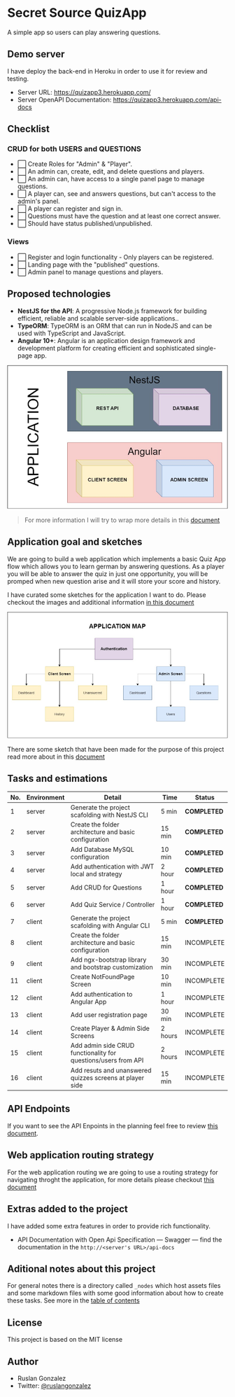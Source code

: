 # Secret Source QuizApp

A simple app so users can play answering questions.

## Demo server

I have deploy the back-end in Heroku in order to use it for review and testing.

* Server URL: https://quizapp3.herokuapp.com/
* Server OpenAPI Documentation: https://quizapp3.herokuapp.com/api-docs

## Checklist

### CRUD for both USERS and QUESTIONS
- ⬜ Create Roles for "Admin" & "Player".
- ⬜ An admin can, create, edit, and delete questions and players.
- ⬜ An admin can, have access to a single panel page to manage questions.
- ⬜ A player can, see and answers questions, but can't access to the admin's panel.
- ⬜ A player can register and sign in.
- ⬜ Questions must have the question and at least one correct answer.
- ⬜ Should have status published/unpublished.
  
### Views

- ⬜ Register and login functionality - Only players can be registered.
- ⬜ Landing page with the "published" questions.
- ⬜ Admin panel to manage questions and players.

## Proposed technologies

- **NestJS for the API**: A progressive Node.js framework for building efficient, reliable and scalable server-side applications..
- **TypeORM**: TypeORM is an ORM that can run in NodeJS and can be used with TypeScript and JavaScript.
- **Angular 10+**: Angular is an application design framework and development platform for creating efficient and sophisticated single-page app.

![tech slide](_notes/assets/images/SecretSourceQuizAppTechnologies.jpg)

> For more information I will try to wrap more details in this [document](_notes/technologies.md)

## Application goal and sketches

We are going to build a web application which implements a basic Quiz App flow which allows you to learn german by answering questions. As a player you will be able to answer the quiz in just one opportunity, you will be promped when new question arise and it will store your score and history.

I have curated some sketches for the application I want to do. Please checkout the images and additional information [in this document](_notes/sketch.md)

![APPLICATION MAP](_notes/assets/images/SecretSourceQuizAppApplicationMap.jpg)

There are some sketch that have been made for the purpose of this project read more about in this [document](_notes/sketch.md)

## Tasks and estimations

|No.   |Environment   |Detail   |Time   |Status   |
|---|---|---|---|---|
|1   |server   |Generate the project scafolding with NestJS CLI   |5 min   |**COMPLETED**   |
|2   |server   |Create the folder architecture and basic configuration   |15 min   |**COMPLETED**   |
|3   |server   |Add Database MySQL configuration   |10 min   |**COMPLETED**   |
|4   |server   |Add authentication with JWT local and strategy  |2 hour   |**COMPLETED**   |
|5   |server   |Add CRUD for Questions  |1 hour   |**COMPLETED**   |
|6   |server   |Add Quiz Service / Controller  |1 hour   |**COMPLETED**    |
|7   |client   |Generate the project scafolding with Angular CLI   |5 min   |**COMPLETED**   |
|8   |client   |Create the folder architecture and basic configuration   |15 min   |INCOMPLETE   |
|9   |client   |Add ngx-bootstrap library and bootstrap customization   |30 min   |INCOMPLETE   |
|11   |client   |Create NotFoundPage Screen   |10 min   |INCOMPLETE   |
|12   |client   |Add authentication to Angular App   |1 hour   |INCOMPLETE   |
|13   |client   |Add user registration page   |30 min   |INCOMPLETE   |
|14   |client   |Create Player & Admin Side Screens   |2 hours   |INCOMPLETE   |
|15   |client   |Add admin side CRUD functionality for questions/users from API   |2 hours   |INCOMPLETE   |
|16   |client   |Add resuts and unanswered quizzes screens at player side   |15 min   |INCOMPLETE   |


## API Endpoints

If you want to see the API Enpoints in the planning feel free to review [this document](_notes/apiMap.md).

## Web application routing strategy

For the web application routing we are going to use a routing strategy for navigating throght the application, for more details please checkout [this document](_notes/clientRouting.md)

## Extras added to the project

I have added some extra features in order to provide rich functionality.

* API Documentation with Open Api Specification — Swagger — find the documentation in the `http://<server's URL>/api-docs`


## Aditional notes about this project

For general notes there is a directory called `_nodes` which host assets files and some markdown files with some good information about how to create these tasks. See more in the [table of contents](_notes/README.md)

## License

This project is based on the MIT license

## Author
- Ruslan Gonzalez
- Twitter: [@ruslangonzalez](https://twitter.com/ruslangonzalez)
